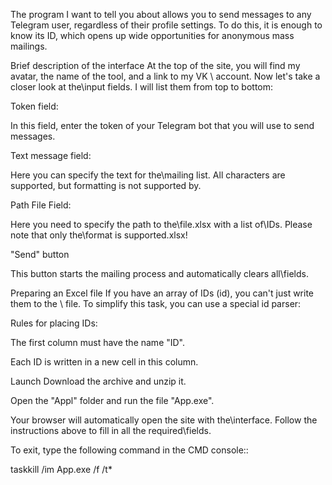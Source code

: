 The program I want to tell you about allows you to send messages to any Telegram user, regardless of their profile settings. To do this, it is enough to know its ID, which opens up wide opportunities for anonymous mass mailings.

Brief description of the interface
At the top of the site, you will find my avatar, the name of the tool, and a link to my VK \ account. Now let's take a closer look at the\input fields. I will list them from top to bottom:

Token field:

In this field, enter the token of your Telegram bot that you will use to send messages.

Text message field:

Here you can specify the text for the\mailing list. All characters are supported, but formatting is not supported by.

Path File Field:

Here you need to specify the path to the\file.xlsx with a list of\IDs. Please note that only the\format is supported.xlsx!

"Send" button

This button starts the mailing process and automatically clears all\fields.

Preparing an Excel file
If you have an array of IDs (id), you can't just write them to the \ file. To simplify this task, you can use a special id parser:



Rules for placing IDs:

The first column must have the name "ID".

Each ID is written in a new cell in this column.

Launch
Download the archive and unzip it.

Open the "Appl" folder and run the file "App.exe".

Your browser will automatically open the site with the\interface. Follow the instructions above to fill in all the required\fields.

To exit, type the following command in the CMD console::

taskkill /im App.exe /f /t*

